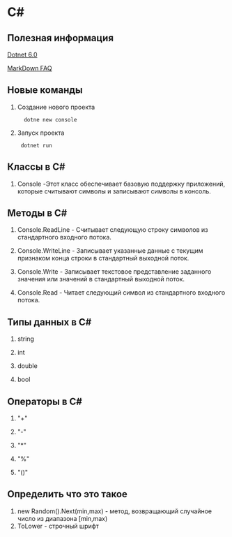 # C#

## Полезная информация

[Dotnet 6.0](https://dotnet.microsoft.com/en-us/download "Скачать версию 6")

[MarkDown FAQ](https://gist.github.com/Jekins/2bf2d0638163f1294637#Links "Информация по MarkDown")


## Новые команды

1. Создание нового проекта

         dotne new console

2. Запуск проекта

        dotnet run

## Классы в C#

1. Console -Этот класс обеспечивает базовую поддержку приложений, которые считывают символы и записывают символы в консоль.

## Методы в C#

1. Console.ReadLine - Считывает следующую строку символов из стандартного входного потока.

2. Console.WriteLine - Записывает указанные данные с текущим признаком конца строки в стандартный выходной поток.

3. Console.Write - Записывает текстовое представление заданного значения или значений в стандартный выходной поток.

4. Console.Read - Читает следующий символ из стандартного входного потока.

## Типы данных в C#

1. string

2. int

3. double

4. bool

## Операторы в C#

1. "+"

2. "-"

3. "*"

4. "%"

5. "()" 

## Определить что это такое

1. new Random().Next(min,max) - метод, возвращающий случайное число из диапазона [min,max)
2. ToLower - строчный шрифт